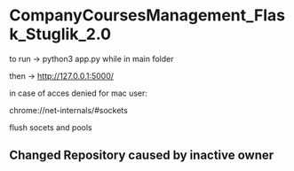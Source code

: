 # CompanyCoursesManagement_Flask_Stuglik_2.0


to run -> python3 app.py while in main folder

then -> http://127.0.0.1:5000/

in case of acces denied for mac user:

chrome://net-internals/#sockets

flush socets and pools

## Changed Repository caused by inactive owner
